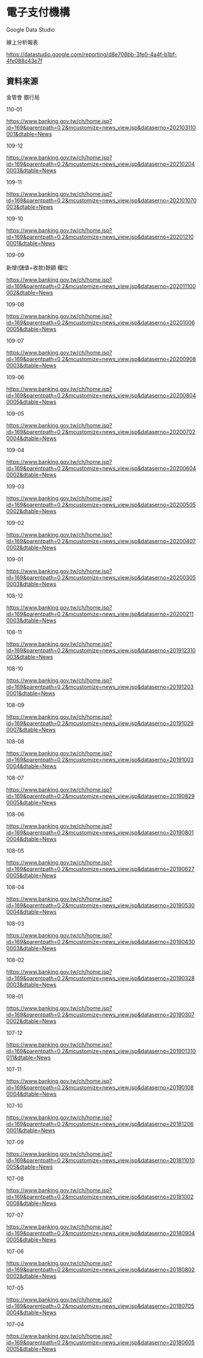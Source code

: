# 電子支付機構

Google Data Studio

線上分析報表

https://datastudio.google.com/reporting/d8e708bb-3fe0-4a4f-b1bf-4fe088c43e7f

## 資料來源

金管會 銀行局



110-01

https://www.banking.gov.tw/ch/home.jsp?id=169&parentpath=0,2&mcustomize=news_view.jsp&dataserno=202103110001&dtable=News

109-12

https://www.banking.gov.tw/ch/home.jsp?id=169&parentpath=0,2&mcustomize=news_view.jsp&dataserno=202102040003&dtable=News

109-11

https://www.banking.gov.tw/ch/home.jsp?id=169&parentpath=0,2&mcustomize=news_view.jsp&dataserno=202101070003&dtable=News

109-10

https://www.banking.gov.tw/ch/home.jsp?id=169&parentpath=0,2&mcustomize=news_view.jsp&dataserno=202012100001&dtable=News

109-09

新增(儲值+收款)餘額 欄位

https://www.banking.gov.tw/ch/home.jsp?id=169&parentpath=0,2&mcustomize=news_view.jsp&dataserno=202011100002&dtable=News

109-08

https://www.banking.gov.tw/ch/home.jsp?id=169&parentpath=0,2&mcustomize=news_view.jsp&dataserno=202010060005&dtable=News

109-07

https://www.banking.gov.tw/ch/home.jsp?id=169&parentpath=0,2&mcustomize=news_view.jsp&dataserno=202009080003&dtable=News

109-06

https://www.banking.gov.tw/ch/home.jsp?id=169&parentpath=0,2&mcustomize=news_view.jsp&dataserno=202008040005&dtable=News

109-05

https://www.banking.gov.tw/ch/home.jsp?id=169&parentpath=0,2&mcustomize=news_view.jsp&dataserno=202007020004&dtable=News

109-04

https://www.banking.gov.tw/ch/home.jsp?id=169&parentpath=0,2&mcustomize=news_view.jsp&dataserno=202006040002&dtable=News

109-03

https://www.banking.gov.tw/ch/home.jsp?id=169&parentpath=0,2&mcustomize=news_view.jsp&dataserno=202005050002&dtable=News

109-02

https://www.banking.gov.tw/ch/home.jsp?id=169&parentpath=0,2&mcustomize=news_view.jsp&dataserno=202004070002&dtable=News

109-01

https://www.banking.gov.tw/ch/home.jsp?id=169&parentpath=0,2&mcustomize=news_view.jsp&dataserno=202003050003&dtable=News

108-12

https://www.banking.gov.tw/ch/home.jsp?id=169&parentpath=0,2&mcustomize=news_view.jsp&dataserno=202002110003&dtable=News

108-11

https://www.banking.gov.tw/ch/home.jsp?id=169&parentpath=0,2&mcustomize=news_view.jsp&dataserno=201912310003&dtable=News

108-10

https://www.banking.gov.tw/ch/home.jsp?id=169&parentpath=0,2&mcustomize=news_view.jsp&dataserno=201912030001&dtable=News

108-09

https://www.banking.gov.tw/ch/home.jsp?id=169&parentpath=0,2&mcustomize=news_view.jsp&dataserno=201910290007&dtable=News

108-08

https://www.banking.gov.tw/ch/home.jsp?id=169&parentpath=0,2&mcustomize=news_view.jsp&dataserno=201910030004&dtable=News

108-07

https://www.banking.gov.tw/ch/home.jsp?id=169&parentpath=0,2&mcustomize=news_view.jsp&dataserno=201908290005&dtable=News

108-06

https://www.banking.gov.tw/ch/home.jsp?id=169&parentpath=0,2&mcustomize=news_view.jsp&dataserno=201908010004&dtable=News

108-05

https://www.banking.gov.tw/ch/home.jsp?id=169&parentpath=0,2&mcustomize=news_view.jsp&dataserno=201906270005&dtable=News

108-04

https://www.banking.gov.tw/ch/home.jsp?id=169&parentpath=0,2&mcustomize=news_view.jsp&dataserno=201905300004&dtable=News

108-03

https://www.banking.gov.tw/ch/home.jsp?id=169&parentpath=0,2&mcustomize=news_view.jsp&dataserno=201904300003&dtable=News

108-02

https://www.banking.gov.tw/ch/home.jsp?id=169&parentpath=0,2&mcustomize=news_view.jsp&dataserno=201903280003&dtable=News

108-01

https://www.banking.gov.tw/ch/home.jsp?id=169&parentpath=0,2&mcustomize=news_view.jsp&dataserno=201903070002&dtable=News

107-12

https://www.banking.gov.tw/ch/home.jsp?id=169&parentpath=0,2&mcustomize=news_view.jsp&dataserno=201901310011&dtable=News

107-11

https://www.banking.gov.tw/ch/home.jsp?id=169&parentpath=0,2&mcustomize=news_view.jsp&dataserno=201901080004&dtable=News

107-10

https://www.banking.gov.tw/ch/home.jsp?id=169&parentpath=0,2&mcustomize=news_view.jsp&dataserno=201812060001&dtable=News

107-09

https://www.banking.gov.tw/ch/home.jsp?id=169&parentpath=0,2&mcustomize=news_view.jsp&dataserno=201811010005&dtable=News

107-08

https://www.banking.gov.tw/ch/home.jsp?id=169&parentpath=0,2&mcustomize=news_view.jsp&dataserno=201810020008&dtable=News

107-07

https://www.banking.gov.tw/ch/home.jsp?id=169&parentpath=0,2&mcustomize=news_view.jsp&dataserno=201809040005&dtable=News

107-06

https://www.banking.gov.tw/ch/home.jsp?id=169&parentpath=0,2&mcustomize=news_view.jsp&dataserno=201808020002&dtable=News

107-05

https://www.banking.gov.tw/ch/home.jsp?id=169&parentpath=0,2&mcustomize=news_view.jsp&dataserno=201807050004&dtable=News

107-04

https://www.banking.gov.tw/ch/home.jsp?id=169&parentpath=0,2&mcustomize=news_view.jsp&dataserno=201806050005&dtable=News